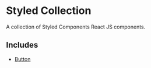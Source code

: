 # Styled Collection

A collection of Styled Components React JS components.

## Includes

- [Button](https://bit.dev/paoloduzioni/styled-collection/button)